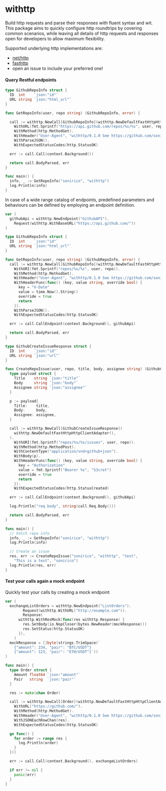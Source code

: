 # withttp

Build http requests and parse their responses with fluent syntax and wit. This package aims
to quickly configure http roundtrips by covering common scenarios, while leaving all details
of http requests and responses open for developers to allow maximum flexibility.

Supported underlying http implementations are:

 - [net/http](https://pkg.go.dev/net/http)
 - [fasthttp](https://pkg.go.dev/github.com/valyala/fasthttp)
 - open an issue to include your preferred one!

#### Query Restful endpoints

```go
type GithubRepoInfo struct {
  ID  int    `json:"id"`
  URL string `json:"html_url"`
}

func GetRepoInfo(user, repo string) (GithubRepoInfo, error) {

  call := withttp.NewCall[GithubRepoInfo](withttp.NewDefaultFastHttpHttpClientAdapter()).
    WithURL(fmt.Sprintf("https://api.github.com/repos/%s/%s", user, repo)).
    WithMethod(http.MethodGet).
    WithHeader("User-Agent", "withttp/0.1.0 See https://github.com/sonirico/withttp", false).
    WithParseJSON().
    WithExpectedStatusCodes(http.StatusOK)

  err := call.Call(context.Background())

  return call.BodyParsed, err
}

func main() {
  info, _ := GetRepoInfo("sonirico", "withttp")
  log.Println(info)
}
```

In case of a wide range catalog of endpoints, predefined parameters and behaviours can be
defined by employing an endpoint definition.

```go
var (
  githubApi = withttp.NewEndpoint("GithubAPI").
    Request(withttp.WithBaseURL("https://api.github.com/"))
)

type GithubRepoInfo struct {
  ID  int    `json:"id"`
  URL string `json:"html_url"`
}

func GetRepoInfo(user, repo string) (GithubRepoInfo, error) {
  call := withttp.NewCall[GithubRepoInfo](withttp.NewDefaultFastHttpHttpClientAdapter()).
    WithURI(fmt.Sprintf("repos/%s/%s", user, repo)).
    WithMethod(http.MethodGet).
    WithHeader("User-Agent", "withttp/0.1.0 See https://github.com/sonirico/withttp", false).
    WithHeaderFunc(func() (key, value string, override bool) {
      key = "X-Date"
      value = time.Now().String()
      override = true
      return
    }).
    WithParseJSON().
    WithExpectedStatusCodes(http.StatusOK)

  err := call.CallEndpoint(context.Background(), githubApi)

  return call.BodyParsed, err
}

type GithubCreateIssueResponse struct {
  ID  int    `json:"id"`
  URL string `json:"url"`
}

func CreateRepoIssue(user, repo, title, body, assignee string) (GithubCreateIssueResponse, error) {
  type payload struct {
    Title    string `json:"title"`
    Body     string `json:"body"`
    Assignee string `json:"assignee"`
  }

  p := payload{
    Title:    title,
    Body:     body,
    Assignee: assignee,
  }

  call := withttp.NewCall[GithubCreateIssueResponse](
    withttp.NewDefaultFastHttpHttpClientAdapter(),
  ).
    WithURI(fmt.Sprintf("repos/%s/%s/issues", user, repo)).
    WithMethod(http.MethodPost).
    WithContentType("application/vnd+github+json").
    WithBody(p).
    WithHeaderFunc(func() (key, value string, override bool) {
      key = "Authorization"
      value = fmt.Sprintf("Bearer %s", "S3cret")
      override = true
      return
    }).
    WithExpectedStatusCodes(http.StatusCreated)

  err := call.CallEndpoint(context.Background(), githubApi)

  log.Println("req body", string(call.Req.Body()))

  return call.BodyParsed, err
}

func main() {
  // Fetch repo info
  info, _ := GetRepoInfo("sonirico", "withttp")
  log.Println(info)

  // Create an issue
  res, err := CreateRepoIssue("sonirico", "withttp", "test",
    "This is a test", "sonirico")
  log.Println(res, err)
}
```

#### Test your calls again a mock endpoint

Quickly test your calls by creating a mock endpoint

```go
var (
  exchangeListOrders = withttp.NewEndpoint("ListOrders").
        Request(withttp.WithURL("http://example.com")).
        Response(
      withttp.WithResMock(func(res withttp.Response) {
        res.SetBody(io.NopCloser(bytes.NewReader(mockResponse)))
        res.SetStatus(http.StatusOK)
      }),
    )
  mockResponse = []byte(strings.TrimSpace(`
    {"amount": 234, "pair": "BTC/USDT"}
    {"amount": 123, "pair": "ETH/USDT"}`))
)

func main() {
  type Order struct {
    Amount float64 `json:"amount"`
    Pair   string  `json:"pair"`
  }

  res := make(chan Order)

  call := withttp.NewCall[Order](withttp.NewDefaultFastHttpHttpClientAdapter()).
    WithURL("https://github.com/").
    WithMethod(http.MethodGet).
    WithHeader("User-Agent", "withttp/0.1.0 See https://github.com/sonirico/withttp", false).
    WithJSONEachRowChan(res).
    WithExpectedStatusCodes(http.StatusOK)

  go func() {
    for order := range res {
      log.Println(order)
    }
  }()

  err := call.Call(context.Background(), exchangeListOrders)

  if err != nil {
    panic(err)
  }
}
```
